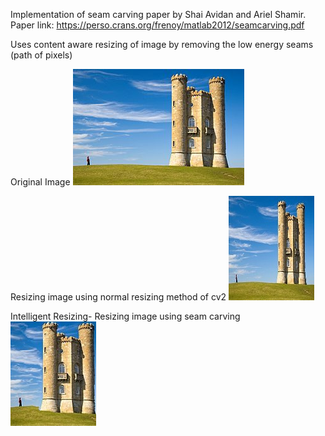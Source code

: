 Implementation of seam carving paper by Shai Avidan and Ariel Shamir. Paper link: https://perso.crans.org/frenoy/matlab2012/seamcarving.pdf


Uses content aware resizing of image by removing the low energy seams (path of pixels)

Original Image
![alt text](https://github.com/Nishant7007/Seam-Carving/blob/main/tower.jpg?raw=true)

Resizing image using normal resizing method of cv2
![alt_text](https://github.com/Nishant7007/Seam-Carving/blob/main/tower_resized.jpg?raw=true)

Intelligent Resizing- Resizing image using seam carving
![alt_text](https://github.com/Nishant7007/Seam-Carving/blob/main/tower_seamCarved.jpg?raw=true)
